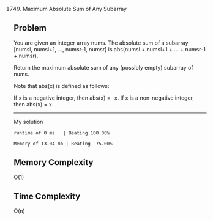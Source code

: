 1749. Maximum Absolute Sum of Any Subarray

Problem
------------------------------------------------------------------------------------------------------------------------------------------------------------------------------------------------------------------------------------------------------------------------
You are given an integer array nums. The absolute sum of a subarray [numsl, numsl+1, ..., numsr-1, numsr] is abs(numsl + numsl+1 + ... + numsr-1 + numsr).

Return the maximum absolute sum of any (possibly empty) subarray of nums.

Note that abs(x) is defined as follows:

If x is a negative integer, then abs(x) = -x.
If x is a non-negative integer, then abs(x) = x.
 

------------------------------------------------------------------------------------------------------------------------------------------------------------------------------------------------------------------------------------------------------------------------

My solution 

    runtime of 0 ms   | Beating 100.00%
    
    Memory of 13.04 mb | Beating  75.00%



Memory Complexity
------------------------------------------------------------------ 
O(1)

Time Complexity
------------------------------------------------------------------
O(n)
